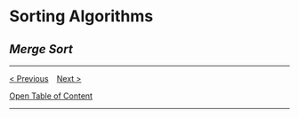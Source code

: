 # Sorting Algorithms

## *Merge Sort*




-----
[< Previous](./07_quick_sort.md)  &ensp;  [Next >](./09_three_way_merge_sort.md)

[Open Table of Content](./00_table_of_content.md) 

-----